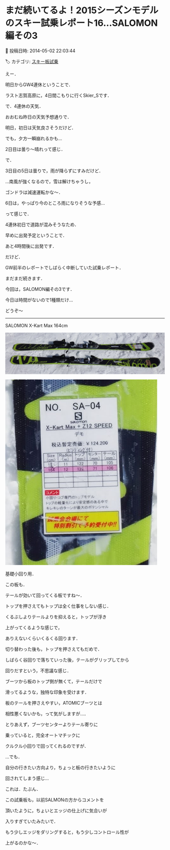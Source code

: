 # まだ続いてるよ！2015シーズンモデルのスキー試乗レポート16…SALOMON編その3

📅 投稿日時: 2014-05-02 22:03:44

🏷️ カテゴリ: [スキー板試乗](c0bd8048615710cee890e403a36cc9a2b.md)

えー．


明日からGW4連休ということで．


ラスト志賀高原に，4日間こもりに行くSkier_Sです．





で．4連休の天気．


おおむね昨日の天気予想通りで．


明日，初日は天気良さそうだけど．


でも，夕方一瞬崩れるかも…





2日目は曇り～晴れって感じ．





で．


3日目の5日は曇りで，雨が降らずにすみだけど．


…南風が強くなるので，雪は解けちゃうし，


ゴンドラは減速運転かな～．





6日は，やっぱり今のところ雨になりそうな予感…





って感じで．


4連休初日で道路が混みそうなため．


早めに出発予定ということで．


あと4時間後に出発です．





だけど．


GW前半のレポートでしばらく中断していた試乗レポート．


まだまだ続きます．


今回は，SALOMON編その3です．


今日は時間がないので1種類だけ…





どうぞ～


[]()


----





SALOMON X-Kart Max 164cm







![d02591b3d4104ee75c1fb853f36262f9.jpg](images/d02591b3d4104ee75c1fb853f36262f9.jpg)









![f3d329f3de759f377d6e34cddfd3439d.jpg](images/f3d329f3de759f377d6e34cddfd3439d.jpg)







基礎小回り用．





この板も．


テールが効いて回ってくる板ですね～．


トップを押さえてもトップは全く仕事をしない感じ．


くるぶしよりテールよりを抑えると，トップが浮き


上がってくるような感じで，


ありえないくらいくるくる回ります．





切り替わった後も，トップを押さえてもだめで．


しばらく谷回りで落ちていった後，テールがグリップしてから


回りだすという，不思議な感じ．


ブーツから板のトップ側が無くて，テールだけで


滑ってるような，独特な印象を受けます．


板のテールを押さえやすい，ATOMICブーツとは


相性悪くないかも，って気がしますが…．





とりあえず，ブーツセンターよりテール寄りに


乗っていると，完全オートマチックに


クルクル小回りで回ってくれるのですが．


…でも．


自分の行きたい方向より，ちょっと板の行きたいように


回されてしまう感じ…





これは．たぶん．


この試乗板も，以前SALMONの方からコメントを


頂いたように，ちょいとエッジの仕上げに気合いが


入りすぎていたみたいで．


もう少しエッジをダリングすると，もう少しコントロール性が


上がるのかな～．

